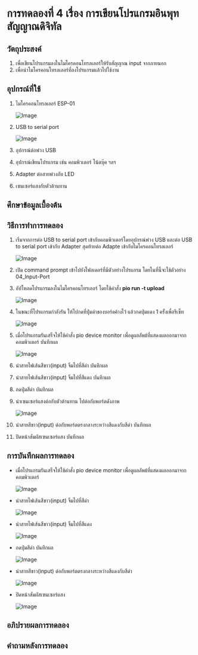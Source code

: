 # การทดลองที่ 4 เรื่อง การเขียนโปรแกรมอินพุทสัญญาณดิจิทัล

## วัตถุประสงค์
1. เพื่อเขียนโปรแกรมลงในไมโครคอนโทรลเลอร์ให้รับสัญญาณ input จากภายนอก
2. เพื่อนำไมโครคอนโทรลเลอร์ที่ลงโปรแกรมแล้วไปใช้งาน

## อุปกรณ์ที่ใช้
1. ไมโครคอนโทรลเลอร์ ESP-01

   ![Image](https://cdn-images-1.medium.com/max/1200/1*RMM4luR-BC8yrsDbmSlkBA.png)

2. USB to serial port

   ![Image](https://daneshjookit.com/5924-home_default/esp8266-to-usb.jpg)

3. อุปกรณ์ต่อพ่วง USB
4. อุปกรณ์เขียนโปรแกรม เช่น คอมพิวเตอร์ โน้ตบุ๊ค ฯลฯ
5. Adapter ต่อสายพ่วงกับ LED
6. เซนเซอร์แสงกับตัวต้านทาน

## ศึกษาข้อมูลเบื้องต้น

## วิธีการทำการทดลอง
1. เริ่มจากการต่อ USB to serial port เข้ากับคอมพิวเตอร์โดยอุปกรณ์พ่วง USB และต่อ USB to serial port เข้ากับ Adapter สุดท้ายต่อ Adapte เข้ากับไมโครคอนโทรลเลอร์

   ![Image](https://github.com/Nana-Nan/image/blob/main/3-1.jpg)

2. เปิด command prompt เข้าไปยังโฟลเดอร์ที่มีตัวอย่างโปรแกรม โดยในที่นี้จะใช้ตัวอย่าง 04_Input-Port

3. อัปโหลดโปรแกรมลงในไมโครคอนโทรเลอร์ โดยใช้คำสั่ง **pio run -t upload**

   ![Image](https://github.com/Nana-Nan/image/blob/main/4-1.jpg)

4. ในขณะที่โปรแกรมกำลังรัน ให้ไปกดที่ปุ่มดำของบอร์ดค้างไว้ แล้วกดปุ่มแดง 1 ครั้งเพื่อรีเซ็ท

   ![Image](https://github.com/Nana-Nan/image/blob/main/4-2.jpg)

5. เมื่อโปรแกรมรันเสร็จให้ใช้คำสั่ง pio device monitor เพื่อดูผลลัพธ์ที่แสดงผลออกมาจากคอมพิวเตอร์ บันทึกผล

   ![Image](https://github.com/Nana-Nan/image/blob/main/4-3.jpg)

6. นำสายไฟเส้นสีขาว(input) จิ้มไปที่สีดำ บันทึกผล

7. นำสายไฟเส้นสีขาว(input) จิ้มไปที่สีแดง บันทึกผล

8. กดปุ่มสีดำ บันทึกผล

9. นำเซนเซอร์แสงต่อกับตัวต้านทาน ไปต่อกับพอร์ตดังภาพ

   ![Image](https://github.com/Nana-Nan/image/blob/main/4-8.jpg)

10. นำสายสีขาว(input) ต่อกับพอร์ตตรงกลางระหว่างสีแดงกับสีดำ บันทึกผล
11. ปิดหน้าสัมผัสเซนเซอร์แสง บันทึกผล

## การบันทึกผลการทดลอง
* เมื่อโปรแกรมรันเสร็จให้ใช้คำสั่ง pio device monitor เพื่อดูผลลัพธ์ที่แสดงผลออกมาจากคอมพิวเตอร์ 

   ![Image](https://github.com/Nana-Nan/image/blob/main/4-4.jpg)

* นำสายไฟเส้นสีขาว(input) จิ้มไปที่สีดำ 

   ![Image](https://github.com/Nana-Nan/image/blob/main/4-5.jpg)

* นำสายไฟเส้นสีขาว(input) จิ้มไปที่สีแดง 

   ![Image](https://github.com/Nana-Nan/image/blob/main/4-6.jpg)

* กดปุ่มสีดำ บันทึกผล

   ![Image](https://github.com/Nana-Nan/image/blob/main/4-7.jpg)

* นำสายสีขาว(input) ต่อกับพอร์ตตรงกลางระหว่างสีแดงกับสีดำ 

   ![Image](https://github.com/Nana-Nan/image/blob/main/4-9.jpg)

* ปิดหน้าสัมผัสเซนเซอร์แสง 

   ![Image](https://github.com/Nana-Nan/image/blob/main/4-10.jpg)

## อภิปรายผลการทดลอง

## คำถามหลังการทดลอง
